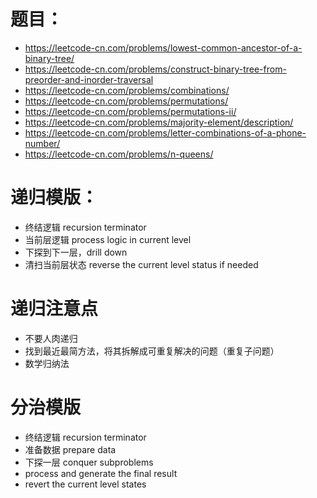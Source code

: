 # 题目：
* https://leetcode-cn.com/problems/lowest-common-ancestor-of-a-binary-tree/
* https://leetcode-cn.com/problems/construct-binary-tree-from-preorder-and-inorder-traversal
* https://leetcode-cn.com/problems/combinations/
* https://leetcode-cn.com/problems/permutations/
* https://leetcode-cn.com/problems/permutations-ii/
* https://leetcode-cn.com/problems/majority-element/description/
* https://leetcode-cn.com/problems/letter-combinations-of-a-phone-number/
* https://leetcode-cn.com/problems/n-queens/

# 递归模版： 

* 终结逻辑 recursion terminator
* 当前层逻辑 process logic in current level
* 下探到下一层，drill down
* 清扫当前层状态 reverse the current level status if needed

# 递归注意点
* 不要人肉递归
* 找到最近最简方法，将其拆解成可重复解决的问题（重复子问题）
* 数学归纳法

# 分治模版

* 终结逻辑 recursion terminator
* 准备数据 prepare data
* 下探一层 conquer subproblems
* process and generate the final result
* revert the current level states